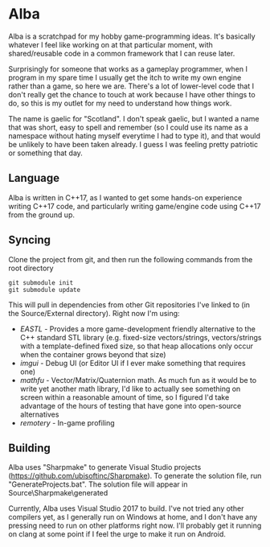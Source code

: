 # Alba

Alba is a scratchpad for my hobby game-programming ideas. It's basically whatever I feel like working on at that particular moment, with shared/reusable code in a common framework that I can reuse later. 

Surprisingly for someone that works as a gameplay programmer, when I program in my spare time I usually get the itch to write my own engine rather than a game, so here we are. There's a lot of lower-level code that I don't really get the chance to touch at work because I have other things to do, so this is my outlet for my need to understand how things work.

The name is gaelic for "Scotland". I don't speak gaelic, but I wanted a name that was short, easy to spell and remember (so I could use its name as a namespace without hating myself everytime I had to type it), and that would be unlikely to have been taken already. I guess I was feeling pretty patriotic or something that day.

## Language

Alba is written in C++17, as I wanted to get some hands-on experience writing C++17 code, and particularly writing game/engine code using C++17 from the ground up.

## Syncing

Clone the project from git, and then run the following commands from the root directory

    git submodule init
    git submodule update
    
This will pull in dependencies from other Git repositories I've linked to (in the Source/External directory). 
Right now I'm using:

* *EASTL* - Provides a more game-development friendly alternative to the C++ standard STL library (e.g. fixed-size vectors/strings, vectors/strings with a template-defined fixed size, so that heap allocations only occur when the container grows beyond that size)
* *imgui* - Debug UI (or Editor UI if I ever make something that requires one)
* *mathfu* - Vector/Matrix/Quaternion math. As much fun as it would be to write yet another math library, I'd like to actually see something on screen within a reasonable amount of time, so I figured I'd take advantage of the hours of testing that have gone into open-source alternatives 
* *remotery* - In-game profiling

## Building

Alba uses "Sharpmake" to generate Visual Studio projects (https://github.com/ubisoftinc/Sharpmake).
To generate the solution file, run "GenerateProjects.bat". The solution file will appear in Source\Sharpmake\generated

Currently, Alba uses Visual Studio 2017 to build. I've not tried any other compilers yet, as I generally run on Windows at home, and I don't have any pressing need to run on other platforms right now. I'll probably get it running on clang at some point if I feel the urge to make it run on Android. 
